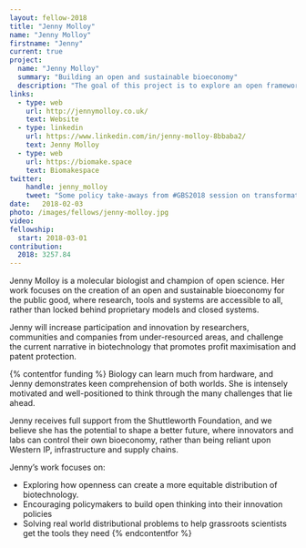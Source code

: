 ```yaml
---
layout: fellow-2018
title: "Jenny Molloy"
name: "Jenny Molloy"
firstname: "Jenny"
current: true
project:
  name: "Jenny Molloy"
  summary: "Building an open and sustainable bioeconomy"
  description: "The goal of this project is to explore an open framework for an equitable bioeconomy."
links:
  - type: web
    url: http://jennymolloy.co.uk/
    text: Website
  - type: linkedin
    url: https://www.linkedin.com/in/jenny-molloy-8bbaba2/
    text: Jenny Molloy
  - type: web
    url: https://biomake.space
    text: Biomakespace
twitter:
    handle: jenny_molloy
    tweet: "Some policy take-aways from #GBS2018 session on transformative sci & comm for the bioeconomy include: make technology to a wide pool of developers and find new ways to commercialise publicly-funded research. 'Ensure fair & free access to tech' +1! #openscience"
date:   2018-02-03
photo: /images/fellows/jenny-molloy.jpg
video:
fellowship:
  start: 2018-03-01
contribution:
  2018: 3257.84
---
```

Jenny Molloy is a molecular biologist and champion of open science. Her work focuses on the creation of an open and sustainable bioeconomy for the public good, where research, tools and systems are accessible to all, rather than locked behind proprietary models and closed systems. 

Jenny will increase participation and innovation by researchers, communities and companies from under-resourced areas, and challenge the current narrative in biotechnology that promotes profit maximisation and patent protection.

{% contentfor funding %}
Biology can learn much from hardware, and Jenny demonstrates keen comprehension of both worlds. She is intensely motivated and well-positioned to think through the many challenges that lie ahead. 

Jenny receives full support from the Shuttleworth Foundation, and we believe she has the potential to shape a better future, where innovators and labs can control their own bioeconomy, rather than being reliant upon Western IP, infrastructure and supply chains.


Jenny’s work focuses on: 

- Exploring how openness can create a more equitable distribution of biotechnology.
- Encouraging policymakers to build open thinking into their innovation policies
- Solving real world distributional problems to help grassroots scientists get the tools they need
{% endcontentfor %}